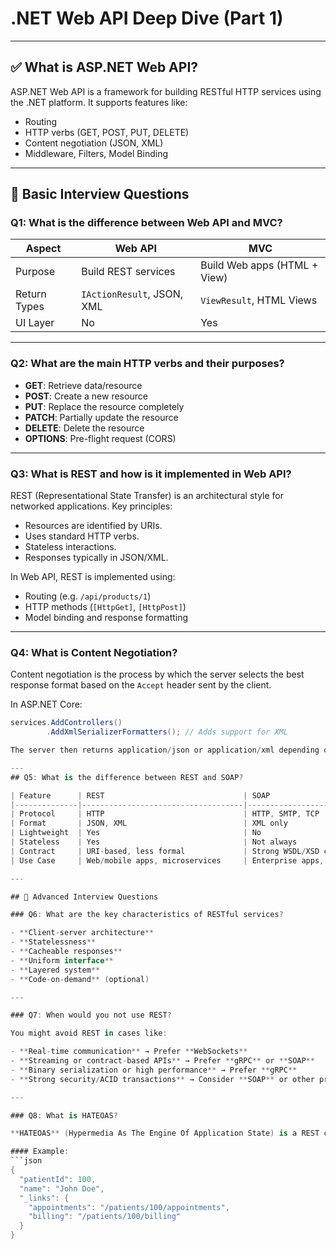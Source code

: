 # .NET Web API Deep Dive (Part 1)

---

## ✅ What is ASP.NET Web API?

ASP.NET Web API is a framework for building RESTful HTTP services using the .NET platform. It supports features like:
- Routing
- HTTP verbs (GET, POST, PUT, DELETE)
- Content negotiation (JSON, XML)
- Middleware, Filters, Model Binding

---

## 🔹 Basic Interview Questions

### Q1: What is the difference between Web API and MVC?
| Aspect       | Web API                      | MVC                         |
|--------------|------------------------------|------------------------------|
| Purpose      | Build REST services          | Build Web apps (HTML + View) |
| Return Types | `IActionResult`, JSON, XML   | `ViewResult`, HTML Views     |
| UI Layer     | No                           | Yes                          |

---

### Q2: What are the main HTTP verbs and their purposes?
- **GET**: Retrieve data/resource  
- **POST**: Create a new resource  
- **PUT**: Replace the resource completely  
- **PATCH**: Partially update the resource  
- **DELETE**: Delete the resource  
- **OPTIONS**: Pre-flight request (CORS)

---

### Q3: What is REST and how is it implemented in Web API?

REST (Representational State Transfer) is an architectural style for networked applications. Key principles:
- Resources are identified by URIs.
- Uses standard HTTP verbs.
- Stateless interactions.
- Responses typically in JSON/XML.

In Web API, REST is implemented using:
- Routing (e.g. `/api/products/1`)
- HTTP methods (`[HttpGet]`, `[HttpPost]`)
- Model binding and response formatting

---

### Q4: What is Content Negotiation?

Content negotiation is the process by which the server selects the best response format based on the `Accept` header sent by the client.

In ASP.NET Core:
```csharp
services.AddControllers()
        .AddXmlSerializerFormatters(); // Adds support for XML

The server then returns application/json or application/xml depending on client request headers

---
## Q5: What is the difference between REST and SOAP?

| Feature      | REST                               | SOAP                               |
|--------------|------------------------------------|-------------------------------------|
| Protocol     | HTTP                               | HTTP, SMTP, TCP                     |
| Format       | JSON, XML                          | XML only                            |
| Lightweight  | Yes                                | No                                  |
| Stateless    | Yes                                | Not always                          |
| Contract     | URI-based, less formal             | Strong WSDL/XSD contracts           |
| Use Case     | Web/mobile apps, microservices     | Enterprise apps, legacy systems     |

---

## 🔸 Advanced Interview Questions

### Q6: What are the key characteristics of RESTful services?

- **Client-server architecture**
- **Statelessness**
- **Cacheable responses**
- **Uniform interface**
- **Layered system**
- **Code-on-demand** (optional)

---

### Q7: When would you not use REST?

You might avoid REST in cases like:

- **Real-time communication** → Prefer **WebSockets**
- **Streaming or contract-based APIs** → Prefer **gRPC** or **SOAP**
- **Binary serialization or high performance** → Prefer **gRPC**
- **Strong security/ACID transactions** → Consider **SOAP** or other protocols

---

### Q8: What is HATEOAS?

**HATEOAS** (Hypermedia As The Engine Of Application State) is a REST constraint where responses include links to other resources, enabling discoverability.

#### Example:
```json
{
  "patientId": 100,
  "name": "John Doe",
  "_links": {
    "appointments": "/patients/100/appointments",
    "billing": "/patients/100/billing"
  }
}
